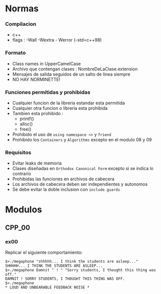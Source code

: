 # Normas

### Compilacion
- c++
- flags : -Wall -Wextra - Werror (-std=c++98)

### Formato
- Class names in UpperCamelCase
- Archivo que contengan clases : NombreDeLaClase.extension
- Mensajes de salida seguidos de un salto de linea siempre
- NO HAY NORMINETTE!

### Funciones permitidas y prohibidas
- Cualquier funcion de la libreria estandar esta permitida
- Cualquier otra funcion o libreria esta prohibida
- Tambien esta prohibido :
    - printf()
    - alloc()
    - free()
- Prohibido el uso de `using namespace <>` y `friend`
- Prohibido los `Containers` y `Algorithms` excepto en el modulo 08 y 09

### Requisitos
- Evitar leaks de memoria
- Clases diseñadas en `Orthodox Canonical Form` excepto si se indica lo contrario
- Prohibidas las funciones en archivos de cabecera
- Los archivos de cabecera deben ser independientes y autonomos
- Se debe evitar la doble inclusion con `include guards`

# Modulos

## CPP_00

### ex00
Replicar el siguiente comportamiento:

    $>./megaphone "shhhhh... I think the students are asleep..."
    SHHHHH... I THINK THE STUDENTS ARE ASLEEP...
    $>./megaphone Damnit " ! " "Sorry students, I thought this thing was off."
    DAMNIT ! SORRY STUDENTS, I THOUGHT THIS THING WAS OFF.
    $>./megaphone
    * LOUD AND UNBEARABLE FEEDBACK NOISE *

